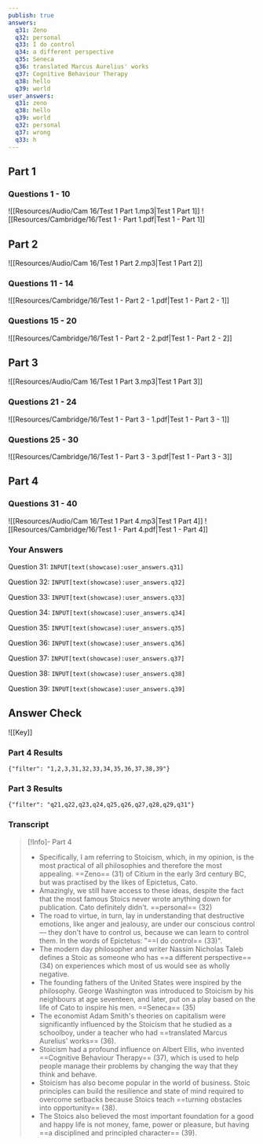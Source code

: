 ```yaml
---
publish: true
answers:
  q31: Zeno
  q32: personal
  q33: I do control
  q34: a different perspective
  q35: Seneca
  q36: translated Marcus Aurelius' works
  q37: Cognitive Behaviour Therapy
  q38: hello
  q39: world
user_answers:
  q31: zeno
  q38: hello
  q39: world
  q32: personal
  q37: wrong
  q33: h
---
```

## Part 1

### Questions 1 - 10
![[Resources/Audio/Cam 16/Test 1 Part 1.mp3|Test 1 Part 1]]
![[Resources/Cambridge/16/Test 1 - Part 1.pdf|Test 1 - Part 1]]

## Part 2
![[Resources/Audio/Cam 16/Test 1 Part 2.mp3|Test 1 Part 2]]

### Questions 11 - 14
![[Resources/Cambridge/16/Test 1 - Part 2 - 1.pdf|Test 1 - Part 2 - 1]]

### Questions 15 - 20
![[Resources/Cambridge/16/Test 1 - Part 2 - 2.pdf|Test 1 - Part 2 - 2]]

## Part 3
![[Resources/Audio/Cam 16/Test 1 Part 3.mp3|Test 1 Part 3]]

### Questions 21 - 24
![[Resources/Cambridge/16/Test 1 - Part 3 - 1.pdf|Test 1 - Part 3 - 1]]

### Questions 25 - 30
![[Resources/Cambridge/16/Test 1 - Part 3 - 3.pdf|Test 1 - Part 3 - 3]]

## Part 4

### Questions 31 - 40
![[Resources/Audio/Cam 16/Test 1 Part 4.mp3|Test 1 Part 4]]
![[Resources/Cambridge/16/Test 1 - Part 4.pdf|Test 1 - Part 4]]

### Your Answers

Question 31: `INPUT[text(showcase):user_answers.q31]`

Question 32: `INPUT[text(showcase):user_answers.q32]`

Question 33: `INPUT[text(showcase):user_answers.q33]`

Question 34: `INPUT[text(showcase):user_answers.q34]`

Question 35: `INPUT[text(showcase):user_answers.q35]`

Question 36: `INPUT[text(showcase):user_answers.q36]`

Question 37: `INPUT[text(showcase):user_answers.q37]`

Question 38: `INPUT[text(showcase):user_answers.q38]`

Question 39: `INPUT[text(showcase):user_answers.q39]`

## Answer Check
![[Key]]

### Part 4 Results
```test-results
{"filter": "1,2,3,31,32,33,34,35,36,37,38,39"}
```

### Part 3 Results
```test-results
{"filter": "q21,q22,q23,q24,q25,q26,q27,q28,q29,q31"}
```
### Transcript

> [!Info]- Part 4
> - Specifically, I am referring to Stoicism, which, in my opinion, is the most practical of all philosophies and therefore the most appealing. ==Zeno== (31) of Citium in the early 3rd century BC, but was practised by the likes of Epictetus, Cato.
> - Amazingly, we still have access to these ideas, despite the fact that the most famous Stoics never wrote anything down for publication. Cato definitely didn't. ==personal== (32)
> - The road to virtue, in turn, lay in understanding that destructive emotions, like anger and jealousy, are under our conscious control — they don't have to control us, because we can learn to control them. In the words of Epictetus: "==I do control== (33)".
> - The modern day philosopher and writer Nassim Nicholas Taleb defines a Stoic as someone who has ==a different perspective== (34) on experiences which most of us would see as wholly negative.
> - The founding fathers of the United States were inspired by the philosophy. George Washington was introduced to Stoicism by his neighbours at age seventeen, and later, put on a play based on the life of Cato to inspire his men. ==Seneca== (35)
> - The economist Adam Smith's theories on capitalism were significantly influenced by the Stoicism that he studied as a schoolboy, under a teacher who had ==translated Marcus Aurelius' works== (36).
> - Stoicism had a profound influence on Albert Ellis, who invented ==Cognitive Behaviour Therapy== (37), which is used to help people manage their problems by changing the way that they think and behave.
> - Stoicism has also become popular in the world of business. Stoic principles can build the resilience and state of mind required to overcome setbacks because Stoics teach ==turning obstacles into opportunity== (38).
> - The Stoics also believed the most important foundation for a good and happy life is not money, fame, power or pleasure, but having ==a disciplined and principled character== (39).
